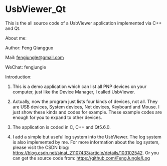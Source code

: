 # UsbViewer_Qt
This is the all source code of a UsbViewer application implemented via C++ and Qt.

About me:

Author: Feng Qiangguo

Mail:   fengjungle@gmail.com

WeChat: fengjungle


Introduction:

1. This is a demo application which can list all PNP devices on your computer, just like the Device Manager, I called UsbViewer. 

2. Actually, now the program just lists four kinds of devices, not all. They are USB devices, System devices, 
Net devices, Keyboard and Mouse. I just show these kinds and codes for example. These example codes are enough
 for you to expand to other devices.
 
3. The application is coded in C, C++ and Qt5.6.0. 

4. I add a simple but useful log system into the UsbViewer. The log system is also implemented by me. For more information about the log system, please visit the CSDN blog: https://blog.csdn.net/sinat_21107433/article/details/103102542. Or you can get the source code from: https://github.com/FengJungle/Log



